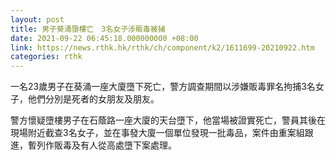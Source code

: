 ```yaml
---
layout: post
title: 男子葵涌墮樓亡　3名女子涉販毒被捕
date: 2021-09-22 06:45:18.000000000 +08:00
link: https://news.rthk.hk/rthk/ch/component/k2/1611699-20210922.htm
categories: rthk
---
```


一名23歲男子在葵涌一座大廈墮下死亡，警方調查期間以涉嫌販毒罪名拘捕3名女子，他們分別是死者的女朋友及朋友。

警方懷疑墮樓男子在石蔭路一座大廈的天台墮下，他當場被證實死亡，警員其後在現場附近截查3名女子，並在事發大廈一個單位發現一批毒品，案件由重案組跟進，暫列作販毒及有人從高處墮下案處理。　
